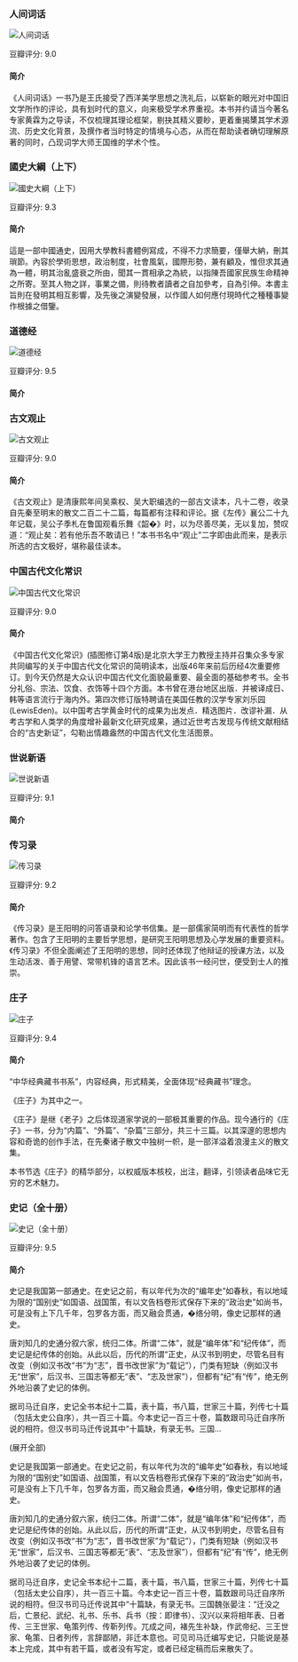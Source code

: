 

### 人间词话

![人间词话](https://img1.doubanio.com/view/subject/l/public/s9130587.jpg)

豆瓣评分: 9.0

#### 简介

《人间词话》一书乃是王氏接受了西洋美学思想之洗礼后，以崭新的眼光对中国旧文学所作的评论，具有划时代的意义，向来极受学术界重视。本书并约请当今著名专家黄霖为之导读，不仅梳理其理论框架，剔抉其精义要眇，更着重揭橥其学术源流、历史文化背景，及撰作者当时特定的情境与心态，从而在帮助读者确切理解原著的同时，凸现词学大师王国维的学术个性。



### 國史大綱（上下）

![國史大綱（上下）](https://img3.doubanio.com/view/subject/l/public/s23922774.jpg)

豆瓣评分: 9.3

#### 简介

這是一部中國通史，因用大學教科書體例寫成，不得不力求簡要，僅舉大納，刪其瑣節。內容於學術思想，政治制度，社會風氣，國際形勢，兼有顧及，惟但求其通為一體，明其治亂盛衰之所由，聞其一貫相承之為統，以指陳吾國家民族生命精神之所寄。至其人物之詳，事業之備，則待教者讀者之自加參考，自為引伸。本書主旨則在發明其相互影響，及先後之演變發展，以作國人如何應付現時代之種種事變作根據之借鑒。



### 道德经

![道德经](https://img3.doubanio.com/view/subject/l/public/s1045431.jpg)

豆瓣评分: 9.5

#### 简介





### 古文观止

![古文观止](https://img3.doubanio.com/view/subject/l/public/s1325863.jpg)

豆瓣评分: 9.0

#### 简介

《古文观止》是清康熙年间吴乘权、吴大职编选的一部古文读本，凡十二卷，收录自先秦至明末的散文二百二十二篇，每篇都有注释和评论。据《左传》襄公二十九年记载，吴公子季札在鲁国观看乐舞《韶�》时，以为尽善尽美，无以复加，赞叹道：“观止矣：若有他乐吾不敢请已！”本书书名中“观止”二字即由此而来，是表示所选的古文极好，堪称最佳读本。



### 中国古代文化常识

![中国古代文化常识](https://img3.doubanio.com/view/subject/l/public/s5867245.jpg)

豆瓣评分: 9.0

#### 简介

《中国古代文化常识》(插图修订第4版)是北京大学王力教授主持并召集众多专家共同编写的关于中国古代文化常识的简明读本，出版46年来前后历经4次重要修订。到今天仍然是大众认识中国古代文化面貌最重要、最全面的基础参考书。全书分礼俗、宗法、饮食、衣饰等十四个方面。本书曾在港台地区出版．并被译成日、韩等语言流行于海内外。第四次修订版特聘请在美国任教的汉学专家刘乐园(LewisEden)。以中国考古学黄金时代的成果为出发点．精选图片．改谬补漏．从考古学和人类学的角度增补最新文化研究成果，通过近世考古发现与传统文献相结合的“古史新证”，勾勒出情趣盎然的中国古代文化生活图景。



### 世说新语

![世说新语](https://img1.doubanio.com/view/subject/l/public/s29715849.jpg)

豆瓣评分: 9.1

#### 简介





### 传习录

![传习录](https://img3.doubanio.com/view/subject/l/public/s3451090.jpg)

豆瓣评分: 9.2

#### 简介

《传习录》是王阳明的问答语录和论学书信集。是一部儒家简明而有代表性的哲学著作。包含了王阳明的主要哲学思想，是研究王阳明思想及心学发展的重要资料。《传习录》不但全面阐述了王阳明的思想，同时还体现了他辩证的授课方法，以及生动活泼、善于用譬、常带机锋的语言艺术。因此该书一经问世，便受到士人的推崇。



### 庄子

![庄子](https://img3.doubanio.com/view/subject/l/public/s5765615.jpg)

豆瓣评分: 9.4

#### 简介

“中华经典藏书书系”，内容经典，形式精美，全面体现“经典藏书”理念。

《庄子》为其中之一。

《庄子》是继《老子》之后体现道家学说的一部极其重要的作品。现今通行的《庄子》一书，分为“内篇”、“外篇”、“杂篇”三部分，共三十三篇。以其深邃的思想内容和奇诡的创作手法，在先秦诸子散文中独树一帜，是一部洋溢着浪漫主义的散文集。

本书节选《庄子》的精华部分，以权威版本核校，出注，翻译，引领读者品味它无穷的艺术魅力。



### 史记（全十册）

![史记（全十册）](https://img3.doubanio.com/view/subject/l/public/s1953384.jpg)

豆瓣评分: 9.5

#### 简介

史记是我国第一部通史。在史记之前，有以年代为次的“编年史”如春秋，有以地域为限的“国别史”如国语、战国策，有以文告档卷形式保存下来的“政治史”如尚书，可是没有上下几千年，包罗各方面，而又融会贯通，�络分明，像史记那样的通史。

唐刘知几的史通分叙六家，统归二体。所谓“二体”，就是“编年体”和“纪传体”，而史记是纪传体的创始。从此以后，历代的所谓“正史，从汉书到明史，尽管名目有改变（例如汉书改“书”为“志”，晋书改世家”为“载记”），门类有短缺（例如汉书无“世家”，后汉书、三国志等都无“表”、“志及世家”），但都有“纪”有“传”，绝无例外地沿袭了史记的体例。

据司马迁自序，史记全书本纪十二篇，表十篇，书八篇，世家三十篇，列传七十篇（包括太史公自序），共一百三十篇。今本史记一百三十卷，篇数跟司马迁自序所说的相符。但汉书司马迁传说其中“十篇缺，有录无书。三国...

(展开全部)

史记是我国第一部通史。在史记之前，有以年代为次的“编年史”如春秋，有以地域为限的“国别史”如国语、战国策，有以文告档卷形式保存下来的“政治史”如尚书，可是没有上下几千年，包罗各方面，而又融会贯通，�络分明，像史记那样的通史。

唐刘知几的史通分叙六家，统归二体。所谓“二体”，就是“编年体”和“纪传体”，而史记是纪传体的创始。从此以后，历代的所谓“正史，从汉书到明史，尽管名目有改变（例如汉书改“书”为“志”，晋书改世家”为“载记”），门类有短缺（例如汉书无“世家”，后汉书、三国志等都无“表”、“志及世家”），但都有“纪”有“传”，绝无例外地沿袭了史记的体例。

据司马迁自序，史记全书本纪十二篇，表十篇，书八篇，世家三十篇，列传七十篇（包括太史公自序），共一百三十篇。今本史记一百三十卷，篇数跟司马迁自序所说的相符。但汉书司马迁传说其中“十篇缺，有录无书。三国魏张晏注：“迁没之后，亡景纪、武纪、礼书、乐书、兵书（按：即律书）、汉兴以来将相年表、日者传、三王世家、龟策列传、传靳列传。兀成之间，褚先生补缺，作武帝纪、三王世家、龟策、日者列传，言辞鄙陋，非迁本意也。可见司马迁编写史记，只能说是基本上完成，其中有若干篇，或者没有写定，或者已经定稿而后来散失了。



